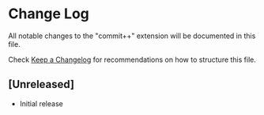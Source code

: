 # Change Log

All notable changes to the "commit++" extension will be documented in this file.

Check [Keep a Changelog](http://keepachangelog.com/) for recommendations on how to structure this file.

## [Unreleased]

- Initial release